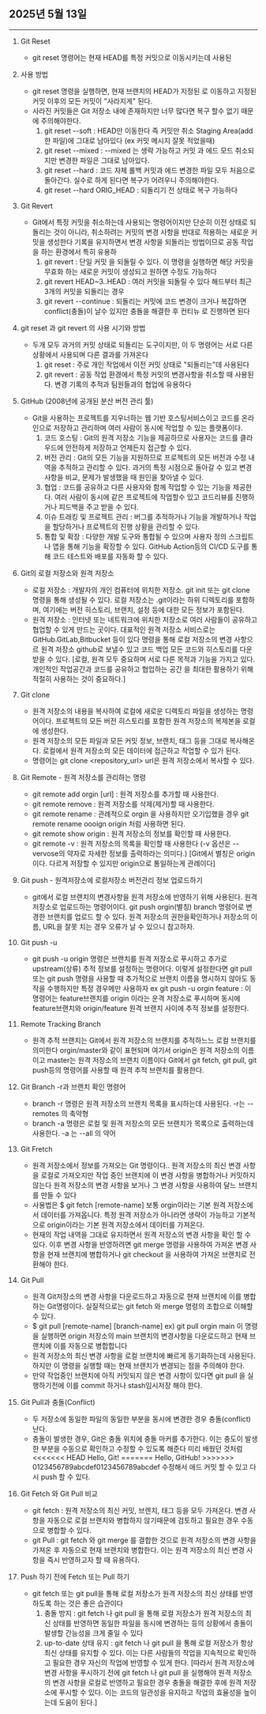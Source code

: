 ## 2025년 5월 13일

---

1. Git Reset
     - git reset <comimit-hash> 명령어는 현재 HEAD를 특정 커밋으로 이동시키는데 사용된

2. 사용 방법
     - git reset <commit-hash> 명령을 실행하면, 현재 브랜치의 HEAD가 지정된 <commit-hash>로 이동하고 지정된 커밋 이후의 모든 커밋이 "사라지게" 된다.
     - 사라진 커밋들은 Git 저장소 내에 존재하지만 너무 많다면 복구 할수 없기 때문에 주의해야한다.
         1) git reset --soft : HEAD만 이동한다 즉 커밋만 취소 Staging Area(add한 파일)에 그대로 남아있다 (ex 커밋 메시지 잘못 적었을때)
         2) git reset --mixed : --mixed 는 생략 가능하고 커밋 과 에드 모드 취소되지만 변경한 파일은 그대로 남아있다.
         3) git reset --hard : 코드 자체 롤백 커밋과 에드 변경한 파일 모두 처음으로 돌아간다. 실수로 하게 된다면 복구가 어려우니 주의해야한다.
         4) git reset --hard ORIG_HEAD : 되돌리기 전 상태로 복구 가능하다
            
3. Git Revert
     - Git에서 특정 커밋을 취소하는데 사용되는 명령어이지만 단순히 이전 상태로 되돌리는 것이 아니라, 취소하려는 커밋의 변경 사항을 반대로 적용하는 새로운 커밋을 생성한다
       기록을 유지하면서 변경 사항을 되돌리는 방법이므로 공동 작업을 하는 환경에서 특히 유용하
       1) git revert <commit-hash> : 단일 커밋 을 되돌릴 수 있다. 이 명령을 실행하면 해당 커밋을 무효화 하는 새로운 커밋이 생성되고 원하면 수정도 가능하다
       2) git revert HEAD~3..HEAD : 여러 커밋을 되돌릴 수 있다 해드부터 최근 3개의 커밋을 되돌리는 경우
       3) git revert --continue : 되돌리는 커밋에 코드 변경이 크거나 복잡하면 conflict(충돌)이 날수 있지만 충돌을 해결한 후 컨티뉴 로 진행하면 된다

4. git reset 과 git revert 의 사용 시기와 방법
     - 두개 모두 과거의 커밋 상태로 되돌리는 도구이지만, 이 두 명령어는 서로 다른 상황에서 사용되며 다른 결과를 가져온다
       1) git reset : 주로 개인 작업에서 이전 커밋 상태로 "되돌리는"데 사용된다
       2) git revert : 공동 작업 환경에서 특정 커밋의 변경사항을 취소할 때 사용된다. 변경 기록의 추적과 팀원들과의 협업에 유용하다

5. GitHub (2008년에 공개된 분산 버전 관리 툴)
     - Git을 사용하는 프로젝트를 지우너하는 웹 기반 호스팅서비스이고 코드를 온라인으로 저장하고 관리하며 여러 사람이 동시에 작업할 수 있는 플랫폼이다.
       1) 코드 호스팅 : Git의 원격 저장소 기능을 제공하므로 사용자는 코드를 클라우드에 안전하게 저장하고 언제든지 접근할 수 있다.
       2) 버전 관리 : Git의 모든 기능을 지원하므로 프로젝트의 모든 버전과 수정 내역을 추적하고 관리할 수 있다. 과거의 특정 시점으로 돌아갈 수 있고 변경사항을 비교, 문제가 발생했을 때 원인을 찾아낼 수 있다.
       3) 협업 : 코드를 공유하고 다른 사용자와 함께 작업할 수 있는 기능을 제공한다. 여러 사람이 동시에 같은 프로젝트에 작업할수 있고 코드리뷰를 진행하거나 피드백을 주고 받을 수 있다.
       4) 이슈 트래킹 및 프로젝트 관리 : 버그를 추적하거나 기능을 개발하거나 작업을 할당하거나 프로젝트의 진행 상황을 관리할 수 있다.
       5) 통합 및 확장 : 다양한 개발 도구와 통합될 수 있으며 사용자 정의 스크립트나 앱을 통해 기능을 확장할 수 있다. GitHub Action등의 CI/CD 도구를 통해 코드 테스트와 배포를 자동화 할 수 있다.

6. Git의 로컬 저장소와 원격 저장소
     - 로컬 저장소 : 개발자의 개인 컴퓨터에 위치한 저장소. git init 또는 git clone 명령을 통해 생성될 수 있다.
                     로컬 저장소는 .git이라는 하위 디렉토리를 포함하며, 여기에는 버전 히스토리, 브랜치, 설정 등에 대한 모든 정보가 포함된다.
     - 원격 저장소 : 인터넷 또는 네트워크에 위치한 저장소로 여러 사람들이 공유하고 협업할 수 있게 만드는 곳이다. 대표적인 원격 저장소 서비스로는 GitHub.GitLab,Bitbucket 등이 있다
                    명령을 통해 로컬 저장소의 변경 사항으르 원격 저장소 github로 보낼수 있고 코드 백업 모든 코드와 히스토리를 다운 받을 수 있다.
       [로컬, 원격 모두 중요하며 서로 다른 목적과 기능을 가지고 있다. 개인적인 작업공간과 코드를 공유하고 협업하는 공간 을 최대한 활용하기 위해 적절히 사용하는 것이 중요하다.]

7. Git clone
     - 원격 저장소의 내용을 복사하여 로컬에 새로운 디렉토리 파일을 생성하는 명령어이다. 프로젝트의 모든 버전 히스토리를 포함한 원격 저장소의 복제본을 로컬에 생성한다.
     - 원격 저장소의 모든 파일과 모든 커밋 정보, 브랜치, 태그 등을 그대로 복사해온다. 로컬에서 원격 저장소의 모든 데이터에 접근하고 작업할 수 있가 된다.
     - 명령어는 git clone <repository_url> url은 원격 저장소에서 복사할 수 있다.
       
8. Git Remote - 원격 저장소를 관리하는 명령
     - git remote add orgin [url] : 원격 저장소를 추가할 때 사용한다.
     - git remote remove : 원격 저장소를 삭제(제거)할 때 사용한다.
     - git remote rename : 관례적으로 orgin 을 사용하지만 오기입했을 경우 git remote rename oooign origin 처럼 사용하면 된다.
     - git remote show origin : 원격 저장소의 정보를 확인할 때 사용한다.
     - git remote -v : 원격 저장소의 목록을 확인할 때 사용한다 (-v 옵션은 --vervose의 약자로 자세한 정보를 출력하라는 의미다.)
       [Git에서 별칭은 origin이다. 다르게 저장할 수 있지만 origin으로 통일하는게 관례이다]
       
9. Git push - 원격저장소에 로컬저장소 버전관리 정보 업로드하기
     - git에서 로컬 브랜치의 변경사항을 원격 저장소에 반영하기 위해 사용된다. 원격 저장소로 업로드하는 명령어이다.
       git push orgin(별칭) branch 명령어로 변경한 브랜치를 업로드 할 수 있다.
       원격 저장소의 권한을확인하거나 저장소의 이름, URL을 잘못 치는 경우 오류가 날 수 있으니 참고하자.

10. Git push -u
      - git push -u origin <branch> 명령은 브랜치를 원격 저장소로 푸시하고 추가로 upstream(상류) 추적 정보를 설정하는 명령어다.
        이렇게 설정한다면 git pull 또는 git push 명령을 사용할 때 추가적으로 브랜치 이름을 명시하지 않아도 동작을 수행하지만 특정 경우메만 사용하자
        ex git push -u orgin feature : 이 명령어는 feature브랜치를 origin 이라는 운격 저장소로 푸시하며 동시에 feature브랜치와 origin/feature 원격 브랜치 사이에 추적 정보를 설정한다.

11. Remote Tracking Branch
     - 원격 추적 브랜치는 Git에서 원격 저장소의 브랜치를 추적하느느 로컬 브랜치를 의미한다
       orgin/master와 같이 표현되며 여기서 origin은 원격 저장소의 이름이고 master는 원격 저장소의 브랜치 이름이다 Git에서 git fetch, git pull, git push등의 명령어를 사용할 때 원격 추적 브랜치를 활용한다.
       
12. Git Branch -r과 브랜치 확인 명령어
      - branch -r 명령은 원격 저장소의 브랜치 목록을 표시하는데 사용된다. -r는 --remotes 의 축약형
      - branch -a 명령은 로컬 및 원격 저장소의 모든 브랜치가 목록으로 출력하는데 사용한다. -a 는 --all 의 약어

13. Git Fretch
      - 원격 저장소에서 정보를 가져오는 Git 명령이다.. 원격 저장소의 최신 변경 사항을 로컬로 가져오지만 작업 중인 브랜치에 이 변경 사항을 병합하거나 커밋하지 않는다 원격 저장소의 변경 사항을 보거나 그 변경 사항을 사용하여 달느 브랜치를 만들 수 있다
      - 사용법은 $ git fetch [remote-name] 보통 orgin이라는 기본 원격 저장소에서 데이터를 가져옵니다. 특정 원격 저장소가 아니라면 생략이 가능하고 기본적으로 origin이라는 기본 원격 저장소에서 데이터를 가져온다.
      - 현재의 작업 내역을 그대로 유지하면서 원격 저장소의 변경 사항을 확인 할 수 있다. 이후 변경 사항을 반영하려면 git merge 명령을 사용하여 가져온 변경 사항을 현재 브랜치에 병합하거나 git checkout 을 사용하여 가져온 브랜치로 전환해야 한다.

14. Git Pull
      - 원격 Git저장소의 변경 사항을 다운로드하고 자동으로 현재 브랜치에 이를 병합하는 Git명령이다. 실질적으로는 git fetch 와 merge 명령의 조합으로 이해할 수 있다.
      - $ git pull [remote-name] [branch-name] ex) git pull orgin main 이 명령을 실행하면 origin 저장소의 main 브랜치의 변경사항을 다운로드하고 현재 브랜치에 이를 자동으로 병합합니다
      - 원격 저장소의 최신 변경 사항을 로컬 브랜치에 빠르게 동기화하는데 사용된다. 하지만 이 명령을 실행할 때는 현재 브랜치가 변경되는 점을 주의해야 한다.
      - 만약 작업중인 브랜치에 아직 커밋되지 않은 변경 사항이 있다면 git pull 을 실행하기전에 이를 commit 하거나 stash임시저장 해야 한다.

15. Git Pull과 충돌(Conflict)
      - 두 저장소에 동일한 파일의 동일한 부분을 동시에 변경한 경우 충돌(conflict) 난다.
      - 충돌이 발생한 경우, Git은 충돌 위치에 충돌 마커를 추가한다. 이는 충도이 발생한 부분을 수동으로 확인하고 수정할 수 있도록 해준다
        미리 배웠던 것처럼 <<<<<<< HEAD
                          Hello, Git!
                          =======
                          Hello, GitHub!
                          >>>>>>> 0123456789abcdef0123456789abcdef 수정해서 애드 커밋 할 수 있고 다시 push 할 수 있다.
        
16. Git Fetch 와 Git Pull 비교
      - git fetch : 원격 저장소의 최신 커밋, 브렌치, 태그 등을 모두 가져온다. 변경 사항을 자동으로 로컬 브랜치와 병합하지 않기때문에 검토하고 필요한 경우 수동으로 병합할 수 있다.
      - git Pull : git fetch 와 git merge 를 결합한 것으로 원격 저장소의 변경 사항을 가져온 후 자동으로 현재 브랜치와 병합한다. 이는 원격 저장소의 최신 변경 사항을 즉시 반영하고자 할 때 유용하다.
  
17. Push 하기 전에 Fetch 또는 Pull 하기
      - git fetch 또는 git pull을 통해 로컬 저장소가 원격 저장소의 최신 상태를 반영하도록 하는 것은 좋은 습관이다
        1) 충돌 방지 : git fetch 나 git pull 을 통해 로컬 저장소가 원격 저장소의 최신 상태를 반영하면 동일한 파일을 동시에 변경하는 등의 상황에서 충돌이 발생할 간능성을 크게 줄일 수 있다
        2) up-to-date 상태 유지 : git fetch 나 git pull 을 통해 로컬 저장소가 항상 최신 상태를 유지할 수 있다. 이는 다른 사람들의 작업을 지속적으로 확인하고 필요한 경우 자신의 작업에 반영할 수 있게 한다.
        [따라서 원격 저장소에 변경 사항을 푸시하기 전에 git fetch 나 git pull 을 실행해야 원격 저장소의 변경 사항을 로컬로 반영하고 필요한 경우 충돌을 해결한 후에 원격 저장소에 푸시할 수 있다.
         이는 코드의 일관성을 유지하고 작업의 효율성을 높이는데 도움이 된다.]                     
